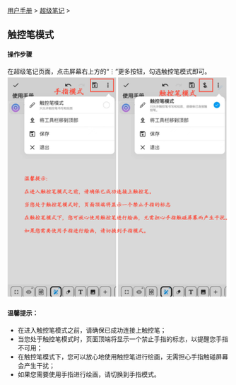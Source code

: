 [用户手册](/dragonnest/drawnote/manual) > [超级笔记](/dragonnest/drawnote/manual/super_note) >

触控笔模式
---
#### 操作步骤

在超级笔记页面，点击屏幕右上方的“⋮”更多按钮，勾选触控笔模式即可。
![](imgs/stylus_mode.png)

#### 温馨提示：
- 在进入触控笔模式之前，请确保已成功连接上触控笔；
- 当您处于触控笔模式时，页面顶端将显示一个禁止手指的标志，以提醒您手指不可用；
- 在触控笔模式下，您可以放心地使用触控笔进行绘画，无需担心手指触碰屏幕会产生干扰；
- 如果您需要使用手指进行绘画，请切换到手指模式。
